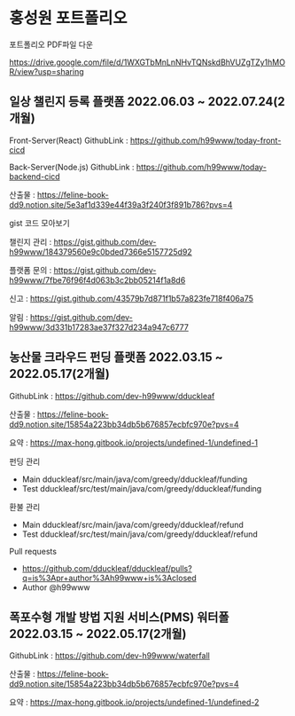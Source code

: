 # 홍성원 포트폴리오

포트폴리오 PDF파일 다운

https://drive.google.com/file/d/1WXGTbMnLnNHvTQNskdBhVUZgTZy1hMOR/view?usp=sharing


## 일상 챌린지 등록 플랫폼  **2022.06.03 ~ 2022.07.24(2개월)**

Front-Server(React) GithubLink :  https://github.com/h99www/today-front-cicd

Back-Server(Node.js) GithubLink : https://github.com/h99www/today-backend-cicd

산출물 : https://feline-book-dd9.notion.site/5e3af1d339e44f39a3f240f3f891b786?pvs=4


gist 코드 모아보기

챌린지 관리 : https://gist.github.com/dev-h99www/184379560e9c0bded7366e5157725d92

플랫폼 문의 : https://gist.github.com/dev-h99www/7fbe76f96f4d063b3c2bb05214f1a8d6

신고 : https://gist.github.com/43579b7d871f1b57a823fe718f406a75

알림 : https://gist.github.com/dev-h99www/3d331b17283ae37f327d234a947c6777





## 농산물 크라우드 펀딩 플랫폼  **2022.03.15 ~ 2022.05.17(2개월)**

GithubLink : https://github.com/dev-h99www/dduckleaf

산출물 : https://feline-book-dd9.notion.site/15854a223bb34db5b676857ecbfc970e?pvs=4

요약 : https://max-hong.gitbook.io/projects/undefined-1/undefined-1
       


펀딩 관리
 - Main dduckleaf/src/main/java/com/greedy/dduckleaf/funding
 - Test dduckleaf/src/test/main/java/com/greedy/dduckleaf/funding

   
환불 관리
 - Main dduckleaf/src/main/java/com/greedy/dduckleaf/refund
 - Test dduckleaf/src/test/main/java/com/greedy/dduckleaf/refund

Pull requests
 - https://github.com/dduckleaf/dduckleaf/pulls?q=is%3Apr+author%3Ah99www+is%3Aclosed
 - Author     @h99www




## 폭포수형 개발 방법 지원 서비스(PMS) 워터폴  **2022.03.15 ~ 2022.05.17(2개월)**

GithubLink : https://github.com/dev-h99www/waterfall

산출물 : https://feline-book-dd9.notion.site/15854a223bb34db5b676857ecbfc970e?pvs=4

요약 : https://max-hong.gitbook.io/projects/undefined-1/undefined-2
